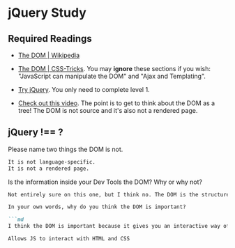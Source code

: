 # jQuery Study

## Required Readings

-   [The DOM | Wikipedia](https://en.wikipedia.org/wiki/Document_Object_Model)

-   [The DOM | CSS-Tricks](https://css-tricks.com/dom/). You may **ignore**
    these sections if you wish: "JavaScript can manipulate the DOM" and "Ajax
    and Templating".

-   [Try jQuery](http://try.jquery.com/). You only need to complete level 1.

-   [Check out this video](https://www.youtube.com/watch?v=n1cKlKM3jYI). The
point is to get to think about the DOM as a tree! The DOM is not source and
it's also not a rendered page.

## jQuery !== ?

Please name two things the DOM is not.

```md
It is not language-specific.
It is not a rendered page.
```

Is the information inside your Dev Tools the DOM? Why or why not?

```md
Not entirely sure on this one, but I think no. The DOM is the structure model or tree, but I don't think the info in it is inherently Dev Tools? Could be wrong on that.  

In your own words, why do you think the DOM is important?

```md
I think the DOM is important because it gives you an interactive way of editing nodes or content, pinpoint problems more efficiently by seeing real-time updates. Also, seeing the box-model parameters is super helpful.

Allows JS to interact with HTML and CSS
```
